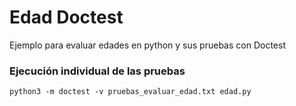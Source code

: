 # Edad Doctest

Ejemplo para evaluar edades en python y sus pruebas con Doctest

### Ejecución individual de las pruebas

```
python3 -m doctest -v pruebas_evaluar_edad.txt edad.py
```